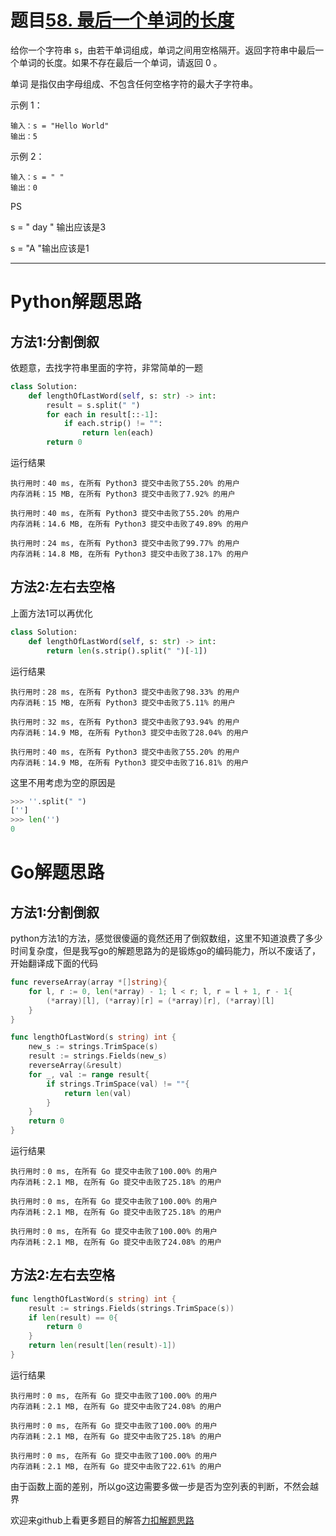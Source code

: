 # 题目[58. 最后一个单词的长度](https://leetcode-cn.com/problems/length-of-last-word/)

给你一个字符串 s，由若干单词组成，单词之间用空格隔开。返回字符串中最后一个单词的长度。如果不存在最后一个单词，请返回 0 。

单词 是指仅由字母组成、不包含任何空格字符的最大子字符串。

 

示例 1：

```
输入：s = "Hello World"
输出：5
```



示例 2：

```
输入：s = " "
输出：0
```

PS

 s = "    day " 输出应该是3

s = "A "输出应该是1

*****

# Python解题思路

## 方法1:分割倒叙

依题意，去找字符串里面的字符，非常简单的一题

```python
class Solution:
    def lengthOfLastWord(self, s: str) -> int:
        result = s.split(" ")
        for each in result[::-1]:
            if each.strip() != "":
                return len(each)
        return 0
```

运行结果

```
执行用时：40 ms, 在所有 Python3 提交中击败了55.20% 的用户
内存消耗：15 MB, 在所有 Python3 提交中击败了7.92% 的用户

执行用时：40 ms, 在所有 Python3 提交中击败了55.20% 的用户
内存消耗：14.6 MB, 在所有 Python3 提交中击败了49.89% 的用户

执行用时：24 ms, 在所有 Python3 提交中击败了99.77% 的用户
内存消耗：14.8 MB, 在所有 Python3 提交中击败了38.17% 的用户
```

## 方法2:左右去空格

上面方法1可以再优化

```python
class Solution:
    def lengthOfLastWord(self, s: str) -> int:
        return len(s.strip().split(" ")[-1])
```

运行结果

```
执行用时：28 ms, 在所有 Python3 提交中击败了98.33% 的用户
内存消耗：15 MB, 在所有 Python3 提交中击败了5.11% 的用户

执行用时：32 ms, 在所有 Python3 提交中击败了93.94% 的用户
内存消耗：14.9 MB, 在所有 Python3 提交中击败了28.04% 的用户

执行用时：40 ms, 在所有 Python3 提交中击败了55.20% 的用户
内存消耗：14.9 MB, 在所有 Python3 提交中击败了16.81% 的用户
```

这里不用考虑为空的原因是

```python
>>> ''.split(" ")
['']
>>> len('')
0
```



# Go解题思路

## 方法1:分割倒叙

python方法1的方法，感觉很傻逼的竟然还用了倒叙数组，这里不知道浪费了多少时间复杂度，但是我写go的解题思路为的是锻炼go的编码能力，所以不废话了，开始翻译成下面的代码

```go
func reverseArray(array *[]string){
	for l, r := 0, len(*array) - 1; l < r; l, r = l + 1, r - 1{
		(*array)[l], (*array)[r] = (*array)[r], (*array)[l]
	}
}

func lengthOfLastWord(s string) int {
	new_s := strings.TrimSpace(s)
	result := strings.Fields(new_s)
	reverseArray(&result)
	for _, val := range result{
		if strings.TrimSpace(val) != ""{
			return len(val)
		}
	}
	return 0
}
```

运行结果

```
执行用时：0 ms, 在所有 Go 提交中击败了100.00% 的用户
内存消耗：2.1 MB, 在所有 Go 提交中击败了25.18% 的用户

执行用时：0 ms, 在所有 Go 提交中击败了100.00% 的用户
内存消耗：2.1 MB, 在所有 Go 提交中击败了25.18% 的用户

执行用时：0 ms, 在所有 Go 提交中击败了100.00% 的用户
内存消耗：2.1 MB, 在所有 Go 提交中击败了24.08% 的用户
```

## 方法2:左右去空格

```go
func lengthOfLastWord(s string) int {
	result := strings.Fields(strings.TrimSpace(s))
	if len(result) == 0{
		return 0
	}
	return len(result[len(result)-1])
}
```

运行结果

```
执行用时：0 ms, 在所有 Go 提交中击败了100.00% 的用户
内存消耗：2.1 MB, 在所有 Go 提交中击败了24.08% 的用户

执行用时：0 ms, 在所有 Go 提交中击败了100.00% 的用户
内存消耗：2.1 MB, 在所有 Go 提交中击败了25.18% 的用户

执行用时：0 ms, 在所有 Go 提交中击败了100.00% 的用户
内存消耗：2.1 MB, 在所有 Go 提交中击败了22.61% 的用户
```

由于函数上面的差别，所以go这边需要多做一步是否为空列表的判断，不然会越界

欢迎来github上看更多题目的解答[力扣解题思路](https://github.com/WRAllen/LeetCode)

  

